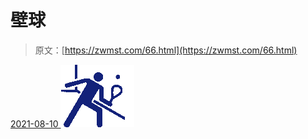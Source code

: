 <!--yml
category: 未分类
date: 0001-01-01 00:00:00
-->

# 壁球

> 原文：[https://zwmst.com/66.html](https://zwmst.com/66.html)

   [ <time datetime="2021-08-10T16:45:25+08:00"> 2021-08-10 </time> ](https://zwmst.com/%e5%a3%81%e7%90%83)  [![](img/d5e787e9f36795e5cda8f2d5f37bfe43.png)](https://zwmst.com/wp-content/uploads/2021/08/1628585125-160672b3d792c9b.png)